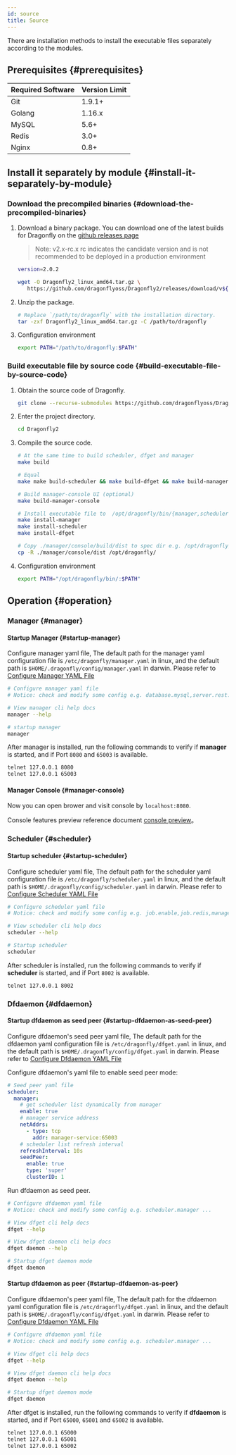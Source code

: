 ```yaml
---
id: source
title: Source
---
```


There are installation methods to install
the executable files separately according to the modules.

## Prerequisites {#prerequisites}

| Required Software | Version Limit |
| ----------------- | ------------- |
| Git               | 1.9.1+        |
| Golang            | 1.16.x        |
| MySQL             | 5.6+          |
| Redis             | 3.0+          |
| Nginx             | 0.8+          |

## Install it separately by module {#install-it-separately-by-module}

### Download the precompiled binaries {#download-the-precompiled-binaries}

1. Download a binary package. You can download one of the latest builds for Dragonfly on the
   [github releases page](https://github.com/dragonflyoss/Dragonfly2/releases)

   > Note: v2.x-rc.x rc indicates the candidate version and is not recommended to be deployed in a production environment

   ```bash
   version=2.0.2

   wget -O Dragonfly2_linux_amd64.tar.gz \
      https://github.com/dragonflyoss/Dragonfly2/releases/download/v${version}/Dragonfly2-${version}-linux-amd64.tar.gz
   ```

2. Unzip the package.

   ```bash
   # Replace `/path/to/dragonfly` with the installation directory.
   tar -zxf Dragonfly2_linux_amd64.tar.gz -C /path/to/dragonfly
   ```

3. Configuration environment

   ```bash
   export PATH="/path/to/dragonfly:$PATH"
   ```

### Build executable file by source code {#build-executable-file-by-source-code}

1. Obtain the source code of Dragonfly.

   ```bash
   git clone --recurse-submodules https://github.com/dragonflyoss/Dragonfly2.git
   ```

2. Enter the project directory.

   ```bash
   cd Dragonfly2
   ```

3. Compile the source code.

   ```bash
   # At the same time to build scheduler, dfget and manager
   make build

   # Equal
   make make build-scheduler && make build-dfget && make build-manager

   # Build manager-console UI (optional)
   make build-manager-console

   # Install executable file to  /opt/dragonfly/bin/{manager,scheduler,dfget}
   make install-manager
   make install-scheduler
   make install-dfget

   # Copy ./manager/console/build/dist to spec dir e.g. /opt/dragonfly/dist (optional)
   cp -R ./manager/console/dist /opt/dragonfly/
   ```

4. Configuration environment

   ```bash
   export PATH="/opt/dragonfly/bin/:$PATH"
   ```

## Operation {#operation}

### Manager {#manager}

#### Startup Manager {#startup-manager}

Configure manager yaml file, The default path for the manager yaml configuration file is
`/etc/dragonfly/manager.yaml` in linux,
and the default path is `$HOME/.dragonfly/config/manager.yaml` in darwin. Please refer to [Configure Manager YAML File](../../reference/configuration/manager.md)

```bash
# Configure manager yaml file
# Notice: check and modify some config e.g. database.mysql,server.rest.publicPath ...

# View manager cli help docs
manager --help

# startup manager
manager
```

After manager is installed, run the following commands to verify if **manager** is started,
and if Port `8080` and `65003` is available.

```bash
telnet 127.0.0.1 8080
telnet 127.0.0.1 65003
```

#### Manager Console {#manager-console}

Now you can open brower and visit console by `localhost:8080`.

Console features preview reference document [console preview](../../reference/manage-console.md)。

### Scheduler {#scheduler}

#### Startup scheduler {#startup-scheduler}

Configure scheduler yaml file, The default path for the scheduler yaml configuration file is
`/etc/dragonfly/scheduler.yaml` in linux,
and the default path is `$HOME/.dragonfly/config/scheduler.yaml` in darwin. Please refer to [Configure Scheduler YAML File](../../reference/configuration/scheduler.md)

```bash
# Configure scheduler yaml file
# Notice: check and modify some config e.g. job.enable,job.redis,manager.addr ...

# View scheduler cli help docs
scheduler --help

# Startup scheduler
scheduler
```

After scheduler is installed, run the following commands to verify if **scheduler** is started,
and if Port `8002` is available.

```bash
telnet 127.0.0.1 8002
```

### Dfdaemon {#dfdaemon}

#### Startup dfdaemon as seed peer {#startup-dfdaemon-as-seed-peer}

Configure dfdaemon's seed peer yaml file, The default path for the dfdaemon yaml configuration file is
`/etc/dragonfly/dfget.yaml` in linux,
and the default path is `$HOME/.dragonfly/config/dfget.yaml` in darwin. Please refer to [Configure Dfdaemon YAML File](../../reference/configuration/dfdaemon.md)

Configure dfdaemon's yaml file to enable seed peer mode:

```yaml
# Seed peer yaml file
scheduler:
  manager:
    # get scheduler list dynamically from manager
    enable: true
    # manager service address
    netAddrs:
      - type: tcp
        addr: manager-service:65003
    # scheduler list refresh interval
    refreshInterval: 10s
    seedPeer:
      enable: true
      type: 'super'
      clusterID: 1
```

Run dfdaemon as seed peer.

```bash
# Configure dfdaemon yaml file
# Notice: check and modify some config e.g. scheduler.manager ...

# View dfget cli help docs
dfget --help

# View dfget daemon cli help docs
dfget daemon --help

# Startup dfget daemon mode
dfget daemon
```

#### Startup dfdaemon as peer {#startup-dfdaemon-as-peer}

Configure dfdaemon's peer yaml file, The default path for the dfdaemon yaml configuration file is
`/etc/dragonfly/dfget.yaml` in linux,
and the default path is `$HOME/.dragonfly/config/dfget.yaml` in darwin. Please refer to [Configure Dfdaemon YAML File](../../reference/configuration/dfdaemon.md)

```bash
# Configure dfdaemon yaml file
# Notice: check and modify some config e.g. scheduler.manager ...

# View dfget cli help docs
dfget --help

# View dfget daemon cli help docs
dfget daemon --help

# Startup dfget daemon mode
dfget daemon
```

After dfget is installed, run the following commands to verify if **dfdaemon** is started,
and if Port `65000`, `65001` and `65002` is available.

```bash
telnet 127.0.0.1 65000
telnet 127.0.0.1 65001
telnet 127.0.0.1 65002
```
